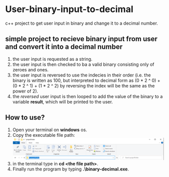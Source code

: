 # User-binary-input-to-decimal
c++ project to get user input in binary and change it to a decimal number.

## simple project to recieve binary input from user and convert it into a decimal number

1. the user input is requested as a string.
2. the user input is then checked to ba a valid binary consisting only of zeroes and ones.
3. the user input is reversed to use the indecies in their order (i.e. the binary is written as 100, but interpreted to decimal form as (0 * 2 ^ 0) + (0 * 2 ^ 1) + (1 * 2 ^ 2) by reversing the index will be the same as the power of 2).
4. the *reversed* user input is then looped to add the value of the binary to a variable **result**, which will be printed to the user.

## How to use?

1. Open your terminal on **windows** os.
2. Copy the executable file path: 
![Get File Path](/images/explanatoryImage1.png)
3. in the terminal type in **cd \<the file path\>**.
4. Finally run the program by typing **.\binary-decimal.exe**.
